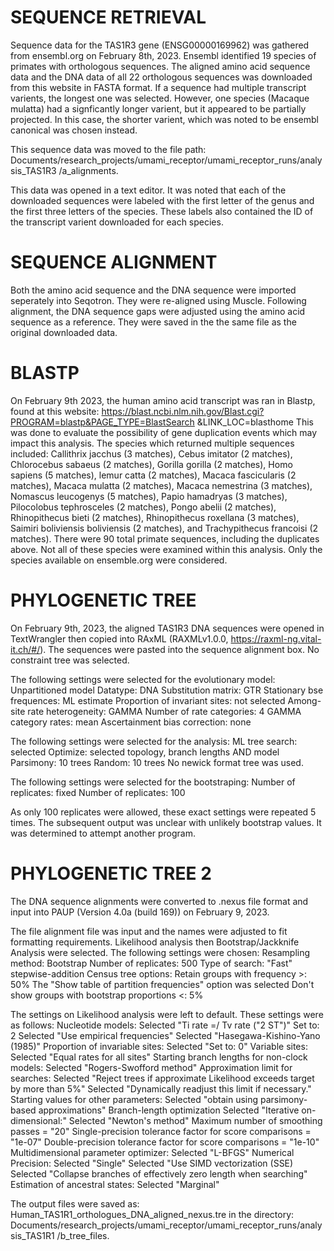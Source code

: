 # SEQUENCE RETRIEVAL 
Sequence data for the TAS1R3 gene (ENSG00000169962) was gathered from 
ensembl.org on February 8th, 2023. Ensembl identified 19 species of primates 
with orthologous sequences. The aligned amino acid sequence data and the DNA 
data of all 22 orthologous sequences was downloaded from this website in FASTA 
format. If a sequence had multiple transcript varients, the longest one was 
selected. However, one species (Macaque mulatta) had a signficantly longer 
varient, but it appeared to be partially projected. In this case, the shorter
varient, which was noted to be ensembl canonical was chosen instead.  

This sequence data was moved to the file path: 
Documents/research_projects/umami_receptor/umami_receptor_runs/analysis_TAS1R3
/a_alignments. 

This data was opened in a text editor. It was noted that each of the downloaded 
sequences were labeled with the first letter of the genus and the first three 
letters of the species. These labels also contained the ID of the transcript 
varient downloaded for each species.

# SEQUENCE ALIGNMENT
Both the amino acid sequence and the DNA sequence were imported seperately 
into Seqotron. They were re-aligned using Muscle. Following alignment, the DNA
sequence gaps were adjusted using the amino acid sequence as a reference. They 
were saved in the the same file as the original downloaded data. 

# BLASTP 
On February 9th 2023, the human amino acid transcript was ran in Blastp, found
at this website: 
https://blast.ncbi.nlm.nih.gov/Blast.cgi?PROGRAM=blastp&PAGE_TYPE=BlastSearch
&LINK_LOC=blasthome
This was done to evaluate the possibility of gene duplication events which may
impact this analysis. The species which returned multiple sequences included:
Callithrix jacchus (3 matches), Cebus imitator (2 matches), Chlorocebus 
sabaeus (2 matches), Gorilla gorilla (2 matches), Homo sapiens (5 matches), 
lemur catta (2 matches), Macaca fascicularis (2 matches), Macaca mulatta (2 
matches), Macaca nemestrina (3 matches), Nomascus leucogenys (5 matches), 
Papio hamadryas (3 matches), Pilocolobus tephrosceles (2 matches), Pongo abelii
(2 matches), Rhinopithecus bieti (2 matches), Rhinopithecus roxellana (3 
matches), Saimiri boliviensis boliviensis (2 matches), and Trachypithecus
francoisi (2 matches). There were 90 total primate sequences, including the 
duplicates above. Not all of these species were examined within this analysis.
Only the species available on ensemble.org were considered. 

# PHYLOGENETIC TREE
On February 9th, 2023, the aligned TAS1R3 DNA sequences were opened in 
TextWrangler then copied into RAxML (RAXMLv1.0.0, 
https://raxml-ng.vital-it.ch/#/). The sequences were pasted into the sequence
alignment box. No constraint tree was selected. 

The following settings were selected for the evolutionary model:
Unpartitioned model
Datatype: DNA
Substitution matrix: GTR
Stationary bse frequences: ML estimate
Proportion of invariant sites: not selected
Among-site rate heterogeneity: GAMMA
Number of rate categories: 4
GAMMA category rates: mean
Ascertainment bias correction: none  

The following settings were selected for the analysis: 
ML tree search: selected
Optimize: selected topology, branch lengths AND model
Parsimony: 10 trees
Random: 10 trees
No newick format tree was used. 

The following settings were selected for the bootstraping: 
Number of replicates: fixed
Number of replicates: 100

As only 100 replicates were allowed, these exact settings were repeated 5 
times. The subsequent output was unclear with unlikely bootstrap values. 
It was determined to attempt another program. 


# PHYLOGENETIC TREE 2
The DNA sequence alignments were converted to .nexus file format and input 
into PAUP (Version 4.0a (build 169)) on February 9, 2023. 

The file alignment file was input and the names were adjusted to fit formatting
requirements. Likelihood analysis then Bootstrap/Jackknife Analysis were 
selected. The following settings were chosen:
Resampling method: Bootstrap
Number of replicates: 500
Type of search: "Fast" stepwise-addition 
Census tree options: Retain groups with frequency >: 50%
The "Show table of partition frequencies" option was selected
Don't show groups with bootstrap proportions <: 5%

The settings on Likelihood analysis were left to default. These settings were
as follows: 
Nucleotide models: 
	Selected "Ti rate =/ Tv rate ("2 ST")"
		Set to: 2
	Selected "Use empirical frequencies"
		Selected "Hasegawa-Kishino-Yano (1985)"
Proportion of invariable sites: 
	Selected "Set to: 0"
Variable sites: 
	Selected "Equal rates for all sites" 
Starting branch lengths for non-clock models: 
	Selected "Rogers-Swofford method"
Approximation limit for searches: 
	Selected "Reject trees if approximate Likelihood exceeds target by more 
	than 5%"
		Selected "Dynamically readjust this limit if necessary." 
Starting values for other parameters:
	Selected "obtain using parsimony-based approximations" 
Branch-length optimization
	Selected "Iterative on-dimensional:"
	Selected "Newton's method"
		Maximum number of smoothing passes = "20"
		Single-precision tolerance factor for score comparisons = "1e-07"
		Double-precision tolerance factor for score comparisons = "1e-10"
Multidimensional parameter optimizer: 
	Selected "L-BFGS"
Numerical Precision: 
	Selected "Single"
	Selected "Use SIMD vectorization (SSE)
Selected "Collapse branches of effectively zero length when searching"
Estimation of ancestral states: 
	Selected "Marginal" 

The output files were saved as:
Human_TAS1R1_orthologues_DNA_aligned_nexus.tre
in the directory: 
Documents/research_projects/umami_receptor/umami_receptor_runs/analysis_TAS1R1
/b_tree_files. 
